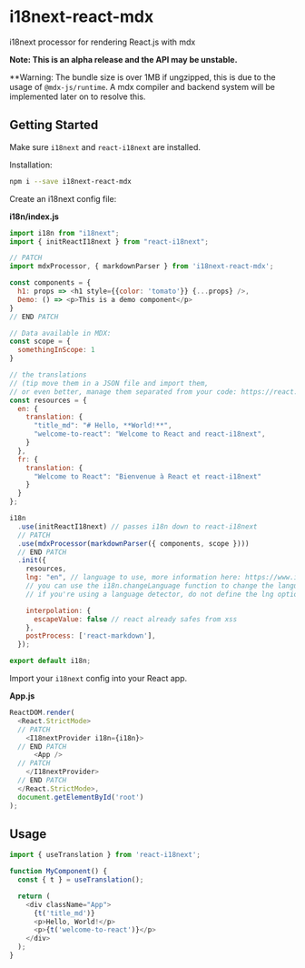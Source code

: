 # i18next-react-mdx
i18next processor for rendering React.js with mdx

**Note: This is an alpha release and the API may be unstable.**

**Warning: The bundle size is over 1MB if ungzipped, this is due to the usage of `@mdx-js/runtime`. A mdx compiler and backend system will be implemented later on to resolve this.

## Getting Started

Make sure `i18next` and `react-i18next` are installed.

Installation:

```sh
npm i --save i18next-react-mdx
```

Create an i18next config file:

**i18n/index.js**

```js
import i18n from "i18next";
import { initReactI18next } from "react-i18next";

// PATCH
import mdxProcessor, { markdownParser } from 'i18next-react-mdx';

const components = {
  h1: props => <h1 style={{color: 'tomato'}} {...props} />,
  Demo: () => <p>This is a demo component</p>
}
// END PATCH

// Data available in MDX:
const scope = {
  somethingInScope: 1
}

// the translations
// (tip move them in a JSON file and import them,
// or even better, manage them separated from your code: https://react.i18next.com/guides/multiple-translation-files)
const resources = {
  en: {
    translation: {
      "title_md": "# Hello, **World!**",
      "welcome-to-react": "Welcome to React and react-i18next",
    }
  },
  fr: {
    translation: {
      "Welcome to React": "Bienvenue à React et react-i18next"
    }
  }
};

i18n
  .use(initReactI18next) // passes i18n down to react-i18next
  // PATCH
  .use(mdxProcessor(markdownParser({ components, scope })))
  // END PATCH
  .init({
    resources,
    lng: "en", // language to use, more information here: https://www.i18next.com/overview/configuration-options#languages-namespaces-resources
    // you can use the i18n.changeLanguage function to change the language manually: https://www.i18next.com/overview/api#changelanguage
    // if you're using a language detector, do not define the lng option

    interpolation: {
      escapeValue: false // react already safes from xss
    },
    postProcess: ['react-markdown'],
  });

export default i18n;
```

Import your `i18next` config into your React app.

**App.js**

```js
ReactDOM.render(
  <React.StrictMode>
  // PATCH
    <I18nextProvider i18n={i18n}>
  // END PATCH
      <App />
  // PATCH
    </I18nextProvider>
  // END PATCH
  </React.StrictMode>,
  document.getElementById('root')
);
```

## Usage

```js
import { useTranslation } from 'react-i18next';

function MyComponent() {
  const { t } = useTranslation();

  return (
    <div className="App">
      {t('title_md')}
      <p>Hello, World!</p>
      <p>{t('welcome-to-react')}</p>
    </div>
  );
}
```
